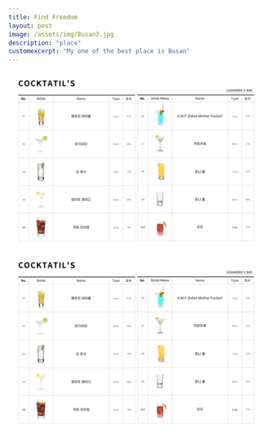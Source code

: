 ```yaml
---
title: Find Freedom
layout: post
image: /assets/img/Busan3.jpg
description: "place"
customexcerpt: "My one of the best place is Busan"
---
```


![Menu1](/assets/img/Menu1.jpg)
![Menu2](/assets/img/Menu1.jpg)
